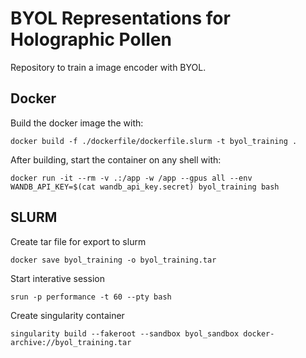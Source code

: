 # BYOL Representations for Holographic Pollen

Repository to train a image encoder with BYOL.

## Docker

Build the docker image the with:
```
docker build -f ./dockerfile/dockerfile.slurm -t byol_training .
```

After building, start the container on any shell with:
```
docker run -it --rm -v .:/app -w /app --gpus all --env WANDB_API_KEY=$(cat wandb_api_key.secret) byol_training bash
```

## SLURM
Create tar file for export to slurm
```
docker save byol_training -o byol_training.tar
```

Start interative session
```
srun -p performance -t 60 --pty bash
```

Create singularity container
```
singularity build --fakeroot --sandbox byol_sandbox docker-archive://byol_training.tar
```